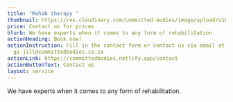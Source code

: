 ```yaml
---
title: "Rehab therapy "
thumbnail: https://res.cloudinary.com/committed-bodies/image/upload/v1642661933/services/rehab-therapy-gym-benoni-scaled.png
price: Contact us for prices
blurb: We have experts when it comes to any form of rehabilitation.
actionHeading: Book now!
actionInstruction: Fill in the contact form or contact us via email at
  gi-jill@committedbodies.co.za
actionLink: https://committedbodies.netlify.app/contact
actionButtonText: Contact us
layout: service
---
```

We have experts when it comes to any form of rehabilitation.